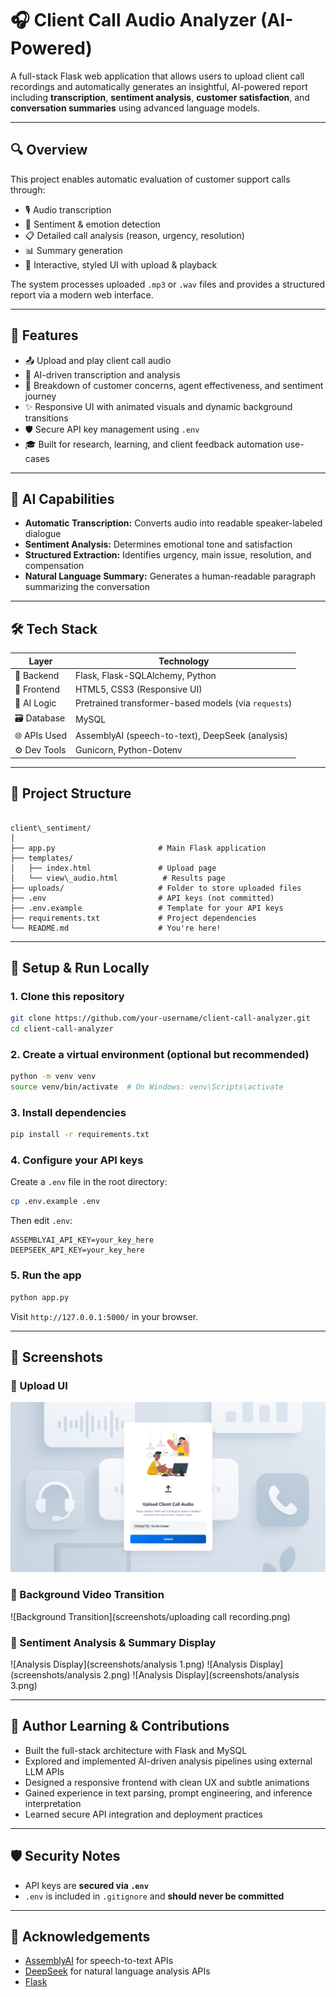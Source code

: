 
# 🎧 Client Call Audio Analyzer (AI-Powered)

A full-stack Flask web application that allows users to upload client call recordings and automatically generates an insightful, AI-powered report including **transcription**, **sentiment analysis**, **customer satisfaction**, and **conversation summaries** using advanced language models.

---

## 🔍 Overview

This project enables automatic evaluation of customer support calls through:

- 🎙️ Audio transcription
- 💬 Sentiment & emotion detection
- 📋 Detailed call analysis (reason, urgency, resolution)
- 📊 Summary generation
- 🎨 Interactive, styled UI with upload & playback

The system processes uploaded `.mp3` or `.wav` files and provides a structured report via a modern web interface.

---

## 🚀 Features

- 📤 Upload and play client call audio
- 🧠 AI-driven transcription and analysis
- 🎯 Breakdown of customer concerns, agent effectiveness, and sentiment journey
- ✨ Responsive UI with animated visuals and dynamic background transitions
- 🛡️ Secure API key management using `.env`
- 🎓 Built for research, learning, and client feedback automation use-cases

---

## 🧠 AI Capabilities

- **Automatic Transcription:** Converts audio into readable speaker-labeled dialogue
- **Sentiment Analysis:** Determines emotional tone and satisfaction
- **Structured Extraction:** Identifies urgency, main issue, resolution, and compensation
- **Natural Language Summary:** Generates a human-readable paragraph summarizing the conversation

---

## 🛠️ Tech Stack

| Layer           | Technology                           |
|----------------|---------------------------------------|
| 🧩 Backend       | Flask, Flask-SQLAlchemy, Python       |
| 🎨 Frontend      | HTML5, CSS3 (Responsive UI)           |
| 🧠 AI Logic      | Pretrained transformer-based models (via `requests`) |
| 🗃️ Database      | MySQL                                 |
| 🌐 APIs Used     | AssemblyAI (speech-to-text), DeepSeek (analysis) |
| ⚙️ Dev Tools     | Gunicorn, Python-Dotenv               |

---

## 📁 Project Structure

```

client\_sentiment/
│
├── app.py                       # Main Flask application
├── templates/
│   ├── index.html               # Upload page
│   └── view\_audio.html          # Results page
├── uploads/                     # Folder to store uploaded files
├── .env                         # API keys (not committed)
├── .env.example                 # Template for your API keys
├── requirements.txt             # Project dependencies
└── README.md                    # You're here!

````

---

## 🧪 Setup & Run Locally

### 1. Clone this repository

```bash
git clone https://github.com/your-username/client-call-analyzer.git
cd client-call-analyzer
````

### 2. Create a virtual environment (optional but recommended)

```bash
python -m venv venv
source venv/bin/activate  # On Windows: venv\Scripts\activate
```

### 3. Install dependencies

```bash
pip install -r requirements.txt
```

### 4. Configure your API keys

Create a `.env` file in the root directory:

```bash
cp .env.example .env
```

Then edit `.env`:

```env
ASSEMBLYAI_API_KEY=your_key_here
DEEPSEEK_API_KEY=your_key_here
```

### 5. Run the app

```bash
python app.py
```

Visit `http://127.0.0.1:5000/` in your browser.

---

## 📸 Screenshots

### 🔹 Upload UI
![Upload UI](screenshots/dashboard.png)

### 🔹 Background Video Transition
![Background Transition](screenshots/uploading call recording.png)

### 🔹 Sentiment Analysis & Summary Display
![Analysis Display](screenshots/analysis 1.png)
![Analysis Display](screenshots/analysis 2.png)
![Analysis Display](screenshots/analysis 3.png)


---

## 🧠 Author Learning & Contributions

* Built the full-stack architecture with Flask and MySQL
* Explored and implemented AI-driven analysis pipelines using external LLM APIs
* Designed a responsive frontend with clean UX and subtle animations
* Gained experience in text parsing, prompt engineering, and inference interpretation
* Learned secure API integration and deployment practices

---

## 🛡️ Security Notes

* API keys are **secured via `.env`**
* `.env` is included in `.gitignore` and **should never be committed**

---


## 🙌 Acknowledgements

* [AssemblyAI](https://www.assemblyai.com/) for speech-to-text APIs
* [DeepSeek](https://deepseek.com/) for natural language analysis APIs
* [Flask](https://flask.palletsprojects.com/)


